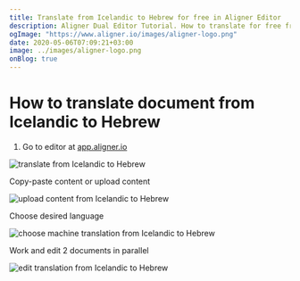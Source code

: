 ```yaml
---
title: Translate from Icelandic to Hebrew for free in Aligner Editor
description: Aligner Dual Editor Tutorial. How to translate for free from Icelandic to Hebrew. Aligner is multilingual document management platform. 
ogImage: "https://www.aligner.io/images/aligner-logo.png"
date: 2020-05-06T07:09:21+03:00
image: ../images/aligner-logo.png
onBlog: true
---
```


# How to translate document from Icelandic to Hebrew

1. Go to editor at [app.aligner.io](https://app.aligner.io "Aligner App web page")

![translate from Icelandic to Hebrew](../aligner-blank-editor.png "translate from Icelandic to Hebrew")

Copy-paste content or upload content

![upload content from Icelandic to Hebrew](../aligner-uploaded-document.png "upload content from Icelandic to Hebrew")

Choose desired language

![choose machine translation from Icelandic to Hebrew](../aligner-language-dropdown.png "choose machine translation from Icelandic to Hebrew")

Work and edit 2 documents in parallel

![edit translation from Icelandic to Hebrew](../aligner-double-sitded-editor.png "edit translation from Icelandic to Hebrew")

